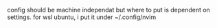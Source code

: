 config should be machine independat
but where to put is dependent on settings.
for wsl ubuntu, i put it under ~/.config/nvim
